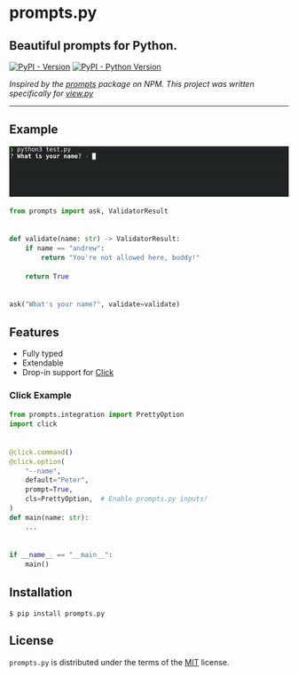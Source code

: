 # prompts.py

## Beautiful prompts for Python.

[![PyPI - Version](https://img.shields.io/pypi/v/prompts.svg)](https://pypi.org/project/prompts.py)
[![PyPI - Python Version](https://img.shields.io/pypi/pyversions/prompts.svg)](https://pypi.org/project/prompts.py)

_Inspired by the [prompts](https://www.npmjs.com/package/prompts) package on NPM. This project was written specifically for [view.py](https://github.com/ZeroIntensity/view.py)_

---

## Example

![Alt Text](https://raw.githubusercontent.com/ZeroIntensity/prompts.py/master/assets/example.gif)

```py
from prompts import ask, ValidatorResult


def validate(name: str) -> ValidatorResult:
    if name == "andrew":
        return "You're not allowed here, buddy!"

    return True


ask("What's your name?", validate=validate)
```

## Features

-   Fully typed
-   Extendable
-   Drop-in support for [Click](https://click.palletsprojects.com/)

### Click Example

```py
from prompts.integration import PrettyOption
import click


@click.command()
@click.option(
    "--name",
    default="Peter",
    prompt=True,
    cls=PrettyOption,  # Enable prompts.py inputs!
)
def main(name: str):
    ...


if __name__ == "__main__":
    main()
```

## Installation

```console
$ pip install prompts.py
```

## License

`prompts.py` is distributed under the terms of the [MIT](https://spdx.org/licenses/MIT.html) license.
